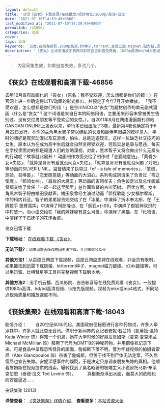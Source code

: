 ```yaml
---
layout: default
title: '动漫《丧女》下载资源/在线播放/视频地址/1080p/高清/蓝光'
date: "2021-07-10T14:39:49+0800"
last_modified_at: "2021-07-10T14:39:49+0800"
permalink: /46856/
categories: 动漫
cover:
tags: 动漫
keywords: '丧女,在线免费看,1080p高清,bt种子,torrent,百度云盘,magnet,磁力链,迅雷下载资源'
description: '《丧女》在线云播放手机西瓜影院吉吉影音免费看，1080p高清bd/hd未删减完整版和tc抢先枪版，mkv/mp4格式，附带bt/torrent种子、magnet/磁力链、百度云盘、网盘资源迅雷下载链接'
---
```


>内容采集生成，如果链接失效，多试几个。


## 《丧女》在线观看和高清下载-46856

去年12月宣布动画化的「丧女」（原名：我不受欢迎，怎么想都是你们的错！）在官网上进一步确定将以TV动画的形式推出，并预定于今年7月开始播放。 「我不受欢迎，怎么想都是你们的错！」是谷川NICO以&ldquo;丧女”为题材创作的单元剧式漫画（什么是“丧女”？这个词语是来自日本的网络用语，主要用来形容未曾被男生告别过、没有交过男朋友等不受欢迎的女性。），自2011年8月在网络漫画期刊网站GANGAN ONLINE上发表以来，单行本已经出版了3卷，最新第4卷也确定将于6月22日发行。本作的主角黑木智子常以缭乱的长发和疲倦黑眼袋的模样见人，平时的嗜好是观赏动漫以及玩游戏，怕生、总是逃避现实。这样一位缺乏社交技巧的女生，原本认为在成为高中生后就会自然变得受欢迎，但现实总是事与愿违，每天在学校里面对的都是周遭人们的忽略漠视，对此，黑木智子又将会做出什么无厘头的行动呢？故事就此展开！ 动画制作方面交给了制作过「恋爱随意链」、「黄昏少女&times;失忆」、「就算是哥哥有爱就没问女×失忆」、「就算是哥哥有爱就没问题了对吧」等动画的SILVER LINK.。监督请来了执导过「ef - a tale of memories」、「笨蛋，测验，召唤兽」、「恋爱随意链」等动画的大沼心。系列构成则请来了负责过「零之使魔」、「鹡鸰女神」、「最后的大魔王」等动画的吉冈孝夫；角色设定以及总作画监督都交给了曾任「一起一起这里那里」总作画监督的古川英树。 声优方面，女主角黑木智子将由橘田泉献声，橘田泉曾经主演过动画「侦探歌剧 少女福尔摩斯」中的柯内莉亚。智子的弟弟智贵则交给了在「冰菓」中演绎了折木奉太郎、在「王牌投手 振臂高挥」中演绎了阿部隆也、在「妖狐&times;仆SS」中演绎了御狐神双炽的中村悠一。而小由交给在「我的妹妹哪有这么可爱」中演绎了黑猫、在「化物语」中演绎了千石抚子的花泽香菜。</p>


丧女迅雷下载

**下载地址**： [在线观看下载 《丧女》](https://www.993dy.com//vod-detail-id-5414.html) 


**无法下载?**：`如果迅雷因版权原因无法下载，关注微信公众号 `

**其他方法1**：从百度云网盘下载视频，百度云网盘支持在线观看，非会员有限制，如果能找到迅雷下载链接、bt/torrent种子、magnet磁力链接、e2dk链接等，可以用迅雷、比特彗星等工具将完整视频下载到本地。

**其他方法2**：用手机云播、西瓜影院、吉吉影音等在线免费观看《丧女》，一般提供1080p高清、hd/bd高清视频、tc抢先版视频，视频为mkv或mp4格式，不同站点视频质量和播放速度不同。


## 《丧妖集聚》在线观看和高清下载-18043

剧情介绍：　　自20世纪60年代起，美国政府便秘密进行各种药物试，许多人牵涉其中，许多人就此杳无音讯。供职于新闻界的女记者安妮·若兰特（凯蒂娅·温特 Katia Winter 饰）得知一个消息，她在大学时候的好朋友詹姆斯（麦克·麦克米兰 Michael McMillian 饰）服用了代号为DMT19的神秘药物，并用摄像机记录下来。可是食品中呈现恐怖怪异的画面，詹姆斯下落不明。警方怀疑视频的拍摄者雷尼（Alex Gianopoulos 饰）杀害了詹姆斯，但苦于找不到尸体无法定案，不久后雷尼也宣告失踪。安妮深感事件的蹊跷，于是决定只身调查朋友失踪的真相。他顺着詹姆斯在视频提供的线索，辗转找到了臭名昭著的极端主义小说家托马斯·布莱克伯恩（泰德·拉文 Ted Levine 饰）。  　　真相渐渐浮出水面，而莫大的危险也向安妮逼近……


丧妖集聚 (2013)

**详情查看**： [《丧妖集聚》详情介绍](/movie/18043/)， **查看更多**：[本站资源大全](/movie/t/all/)

